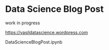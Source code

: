# Data Science Blog Post

work in progress

https://vasildatascience.wordpress.com

DataScienceBlogPost.ipynb